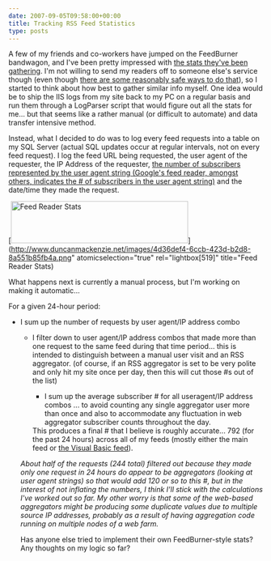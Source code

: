 ```yaml
---
date: 2007-09-05T09:58:00+00:00
title: Tracking RSS Feed Statistics
type: posts
---
```

A few of my friends and co-workers have jumped on the FeedBurner bandwagon, and I've been pretty impressed with [the stats they've been gathering](http://duncanmackenzie.net/blog/cool-gadget-using-sparklines-to-show-your-rss-stats-from-feedburner/). I'm not willing to send my readers off to someone else's service though (even though [there are some reasonably safe ways to do that](http://www.burningdoor.com/eric/archives/001284.html)), so I started to think about how best to gather similar info myself. One idea would be to ship the IIS logs from my site back to my PC on a regular basis and run them through a LogParser script that would figure out all the stats for me... but that seems like a rather manual (or difficult to automate) and data transfer intensive method.

Instead, what I decided to do was to log every feed requests into a table on my SQL Server (actual SQL updates occur at regular intervals, not on every feed request). I log the feed URL being requested, the user agent of the requester, the IP Address of the requester, [the number of subscribers represented by the user agent string (Google's feed reader, amongst others, indicates the # of subscribers in the user agent string)](http://factory-h.com/articles/View.aspx?articleId=27) and the date/time they made the request.

[<img style="border-top-width: 0px; border-left-width: 0px; border-bottom-width: 0px; border-right-width: 0px" height="83" alt="Feed Reader Stats" src="http://www.duncanmackenzie.net/images/96de7c4d-f772-4143-91b3-ac049a5fdcb0.png" width="350" border="0" />](http://www.duncanmackenzie.net/images/4d36def4-6ccb-423d-b2d8-8a551b85fb4a.png" atomicselection="true" rel="lightbox[519]" title="Feed Reader Stats)

What happens next is currently a manual process, but I'm working on making it automatic...

For a given 24-hour period:

  * I sum up the number of requests by user agent/IP address combo
      * I filter down to user agent/IP address combos that made more than one request to the same feed during that time period... this is intended to distinguish between a manual user visit and an RSS aggregator. (of course, if an RSS aggregator is set to be very polite and only hit my site once per day, then this will cut those #s out of the list)
          * I sum up the average subscriber # for all useragent/IP address combos ... to avoid counting any single aggregator user more than once and also to accommodate any fluctuation in web aggregator subscriber counts throughout the day.</ul>
        This produces a final # that I believe is roughly accurate... 792 (for the past 24 hours) across all of my feeds (mostly either the main feed or [the Visual Basic feed](http://duncanmackenzie.net/blog/tags/visual+basic/)).

        _About half of the requests (244 total) filtered out because they made only one request in 24 hours do appear to be aggregators (looking at user agent strings) so that would add 120 or so to this #, but in the interest of not inflating the numbers, I think I'll stick with the calculations I've worked out so far. My other worry is that some of the web-based aggregators might be producing some duplicate values due to multiple source IP addresses, probably as a result of having aggregation code running on multiple nodes of a web farm._

        Has anyone else tried to implement their own FeedBurner-style stats? Any thoughts on my logic so far?

